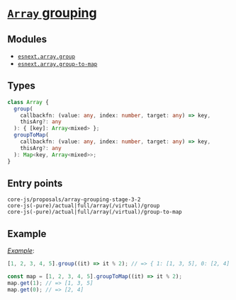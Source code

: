 # [`Array` grouping](https://github.com/tc39/proposal-array-grouping)

## Modules

- [`esnext.array.group`](https://github.com/zloirock/core-js/blob/master/packages/core-js/modules/esnext.array.group.js)
- [`esnext.array.group-to-map`](https://github.com/zloirock/core-js/blob/master/packages/core-js/modules/esnext.array.group-to-map.js)

## Types

```ts
class Array {
  group(
    callbackfn: (value: any, index: number, target: any) => key,
    thisArg?: any
  ): { [key]: Array<mixed> };
  groupToMap(
    callbackfn: (value: any, index: number, target: any) => key,
    thisArg?: any
  ): Map<key, Array<mixed>>;
}
```

## Entry points

```
core-js/proposals/array-grouping-stage-3-2
core-js(-pure)/actual|full/array(/virtual)/group
core-js(-pure)/actual|full/array(/virtual)/group-to-map
```

## Example

[_Example_](https://is.gd/3a0PbH):

```js
[1, 2, 3, 4, 5].group((it) => it % 2); // => { 1: [1, 3, 5], 0: [2, 4] }

const map = [1, 2, 3, 4, 5].groupToMap((it) => it % 2);
map.get(1); // => [1, 3, 5]
map.get(0); // => [2, 4]
```
